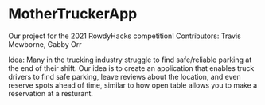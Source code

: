 # MotherTruckerApp
Our project for the 2021 RowdyHacks competition!
Contributors: Travis Mewborne, Gabby Orr

Idea:
Many in the trucking industry struggle to find safe/reliable parking at the end of their shift. Our idea is to create an application that enables truck drivers to find safe parking, leave reviews about the location, and even reserve spots ahead of time, similar to how open table allows you to make a reservation at a resturant.

